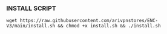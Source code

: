 ### INSTALL SCRIPT 
<pre><code>wget https://raw.githubusercontent.com/arivpnstores/ENC-V3/main/install.sh && chmod +x install.sh && ./install.sh
</code></pre>

